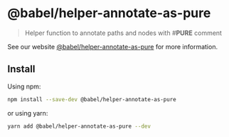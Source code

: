# @babel/helper-annotate-as-pure

> Helper function to annotate paths and nodes with #**PURE** comment

See our website [@babel/helper-annotate-as-pure](https://babeljs.io/docs/en/babel-helper-annotate-as-pure) for more information.

## Install

Using npm:

```sh
npm install --save-dev @babel/helper-annotate-as-pure
```

or using yarn:

```sh
yarn add @babel/helper-annotate-as-pure --dev
```
